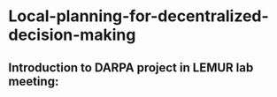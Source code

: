 # Local-planning-for-decentralized-decision-making

## Introduction to DARPA project in LEMUR lab meeting:
